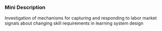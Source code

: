 ### Mini Description

Investigation of mechanisms for capturing and responding to labor market signals about changing skill requirements in learning system design
